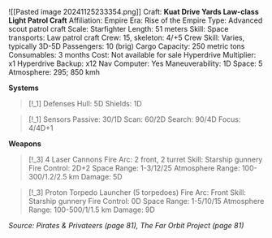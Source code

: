 ![[Pasted image 20241125233354.png]]
Craft: **Kuat Drive Yards Law-class Light Patrol Craft**
Affiliation: Empire
Era: Rise of the Empire
Type: Advanced scout patrol craft
Scale: Starfighter
Length: 51 meters
Skill: Space transports: Law patrol craft
Crew: 15, skeleton: 4/+5
Crew Skill: Varies, typically 3D-5D
Passengers: 10 (brig)
Cargo Capacity: 250 metric tons
Consumables: 3 months
Cost: Not available for sale
Hyperdrive Multiplier: x1
Hyperdrive Backup: x12
Nav Computer: Yes
Maneuverability: 1D
Space: 5
Atmosphere: 295; 850 kmh

**Systems**
> [!_1] Defenses
> Hull: 5D
> Shields: 1D

> [!_1] Sensors
> Passive: 30/1D
> Scan: 60/2D
> Search: 90/4D
> Focus: 4/4D+1

**Weapons**
> [!_3] 4 Laser Cannons
> Fire Arc: 2 front, 2 turret
> Skill: Starship gunnery
> Fire Control: 2D+2
> Space Range: 1-3/12/25
> Atmosphere Range: 100-300/1.2/2.5 km
> Damage: 5D

> [!_3] Proton Torpedo Launcher (5 torpedoes)
> Fire Arc: Front
> Skill: Starship gunnery
> Fire Control: 0D
> Space Range: 1-5/10/15
> Atmosphere Range: 100-500/1/1.5 km
> Damage: 9D

*Source: Pirates & Privateers (page 81), The Far Orbit Project (page 81)*